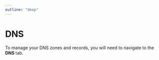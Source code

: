 ```yaml
---
outline: "deep"
---
```


# DNS

To manage your DNS zones and records, you will need to navigate to the **DNS <i class="fas fa-fw fa-atlas"></i>** tab.

